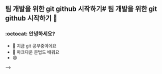 ## 팀 개발을 위한 git github 시작하기# 팀 개발을 위한 git github 시작하기 👋



### :octocat: 안녕하세요?

- 🏫 지금 git 공부중이에요
- 🌱 마크다운 문법도 배워요
- 😄

-->
